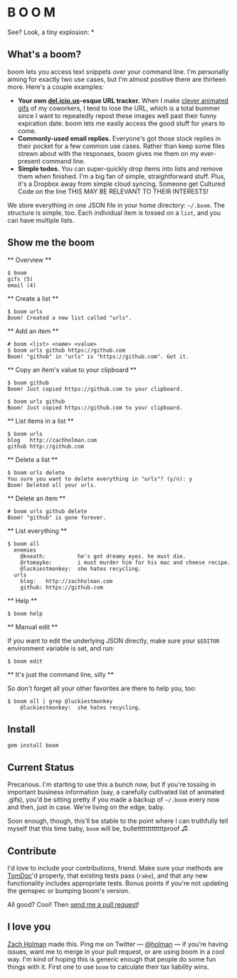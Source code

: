 # B O O M

See? Look, a tiny explosion: \*

## What's a boom?

boom lets you access text snippets over your command line. I'm personally
aiming for exactly two use cases, but I'm almost positive there are thirteen
more. Here's a couple examples:

- **Your own [del.icio.us](http://delicious.com)-esque URL tracker.** When I
  make [clever animated
  gifs](http://github.com/holman/dotfiles/blob/master/bin/gifme) of my
  coworkers, I tend to lose the URL, which is a total bummer since I want to
  repeatedly repost these images well past their funny expiration date. boom
  lets me easily access the good stuff for years to come.
- **Commonly-used email replies.** Everyone's got those stock replies in their
  pocket for a few common use cases. Rather than keep some files strewn about
  with the responses, boom gives me them on my ever-present command line.
- **Simple todos.** You can super-quickly drop items into lists and remove them
  when finished. I'm a big fan of simple, straightforward stuff. Plus, it's a
  Dropbox away from simple cloud syncing. Someone get Cultured Code on the line
  THIS MAY BE RELEVANT TO THEIR INTERESTS!

We store everything in one JSON file in your home directory: `~/.boom`. The
structure is simple, too. Each individual item is tossed on a `list`, and you
can have multiple lists.

## Show me the boom

** Overview **

    $ boom
    gifs (5)
    email (4)

** Create a list **

    $ boom urls
    Boom! Created a new list called "urls".

** Add an item **

    # boom <list> <name> <value>
    $ boom urls github https://github.com
    Boom! "github" in "urls" is "https://github.com". Got it.

** Copy an item's value to your clipboard **

    $ boom github
    Boom! Just copied https://github.com to your clipboard.

    $ boom urls github
    Boom! Just copied https://github.com to your clipboard.

** List items in a list **

    $ boom urls
    blog   http://zachholman.com
    github http://github.com

** Delete a list **

    $ boom urls delete
    You sure you want to delete everything in "urls"? (y/n): y
    Boom! Deleted all your urls.

** Delete an item **

    # boom urls github delete
    Boom! "github" is gone forever.

** List everything **

    $ boom all
      enemies
        @kneath:          he's got dreamy eyes. he must die.
        @rtomayko:        i must murder him for his mac and cheese recipe.
        @luckiestmonkey:  she hates recycling.
      urls
        blog:   http://zachholman.com
        github: https://github.com

** Help **

    $ boom help

** Manual edit **

If you want to edit the underlying JSON directly, make sure your `$EDITOR`
environment variable is set, and run:

    $ boom edit

** It's just the command line, silly **

So don't forget all your other favorites are there to help you, too:

    $ boom all | grep @luckiestmonkey
        @luckiestmonkey:  she hates recycling.

## Install

    gem install boom

## Current Status

Precarious. I'm starting to use this a bunch now, but if you're tossing in
important business information (say, a carefully cultivated list of animated
.gifs), you'd be sitting pretty if you made a backup of `~/.boom` every now and
then, just in case. We're living on the edge, baby.

Soon enough, though, this'll be stable to the point where I can truthfully tell
myself that this time baby, `boom` will be, bulletttttttttttttproof ♫.

## Contribute

I'd love to include your contributions, friend. Make sure your methods are
[TomDoc](http://tomdoc.org)'d properly, that existing tests pass (`rake`), and
that any new functionality includes appropriate tests. Bonus points if you're
not updating the gemspec or bumping boom's version.

All good? Cool! Then [send me a pull request](https://github.com/holman/boom/pull/new/master)!

## I love you

[Zach Holman](http://zachholman.com) made this. Ping me on Twitter —
[@holman](http://twitter.com/holman) — if you're having issues, want me to
merge in your pull request, or are using boom in a cool way. I'm kind of hoping
this is generic enough that people do some fun things with it. First one to use
`boom` to calculate their tax liability wins.
